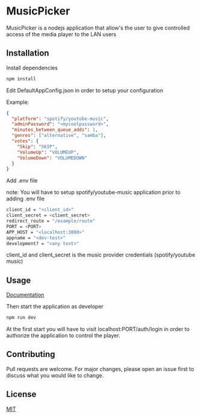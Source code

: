 # MusicPicker

MusicPicker is a nodejs application that allow's the user to give controlled access of the media player to the LAN users

## Installation

Install dependencies

```bash
npm install
```

Edit DefaultAppConfig.json in order to setup your configuration

Example:

```json
{
  "platform": "spotify/youtube-music",
  "adminPassword": "<mycoolpassword>",
  "minutes_between_queue_adds": 1,
  "genres": ["alternative", "samba"],
  "votes": {
    "Skip": "SKIP",
    "VolumeUp": "VOLUMEUP",
    "VolumeDown": "VOLUMEDOWN"
  }
}
```

Add .env file

note: You will have to setup spotify/youtube-music application prior to adding .env file

```bash
client_id = "<client_id>"
client_secret = <client_secret>
redirect_route = "/example/route"
PORT = <PORT>
APP_HOST = "<localhost:3000>"
appname = "<dev-test>"
development? = "<any text>"
```

client_id and client_secret is the music provider credentials (spotify/youtube music)

## Usage

[Documentation](docs/REST-Documentation.md)

Then start the application as developer

```bash
npm run dev
```

At the first start you will have to visit localhost:PORT/auth/login in order to authorize the application to control the player.

## Contributing

Pull requests are welcome. For major changes, please open an issue first
to discuss what you would like to change.

## License

[MIT](https://choosealicense.com/licenses/mit/)
